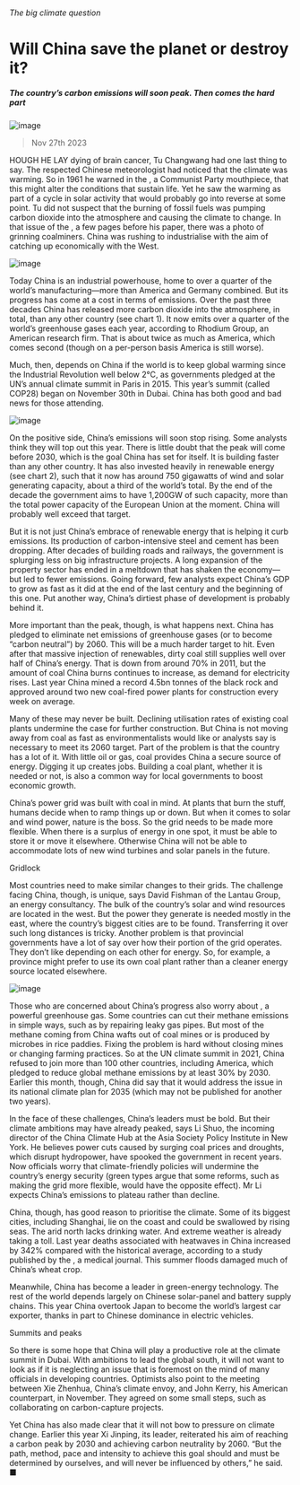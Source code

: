 ###### The big climate question
# Will China save the planet or destroy it? 
##### The country’s carbon emissions will soon peak. Then comes the hard part 
![image](images/20231202_CNP504.jpg) 
> Nov 27th 2023 
HOUGH HE LAY dying of brain cancer, Tu Changwang had one last thing to say. The respected Chinese meteorologist had noticed that the climate was warming. So in 1961 he warned in the , a Communist Party mouthpiece, that this might alter the conditions that sustain life. Yet he saw the warming as part of a cycle in solar activity that would probably go into reverse at some point. Tu did not suspect that the burning of fossil fuels was pumping carbon dioxide into the atmosphere and causing the climate to change. In that issue of the , a few pages before his paper, there was a photo of grinning coalminers. China was rushing to industrialise with the aim of catching up economically with the West.
![image](images/20231202_CNC542.png) 

Today China is an industrial powerhouse, home to over a quarter of the world’s manufacturing—more than America and Germany combined. But its progress has come at a cost in terms of emissions. Over the past three decades China has released more carbon dioxide into the atmosphere, in total, than any other country (see chart 1). It now emits over a quarter of the world’s greenhouse gases each year, according to Rhodium Group, an American research firm. That is about twice as much as America, which comes second (though on a per-person basis America is still worse).
Much, then, depends on China if the world is to keep global warming since the Industrial Revolution well below 2°C, as governments pledged at the UN’s annual climate summit in Paris in 2015. This year’s summit (called COP28) began on November 30th in Dubai. China has both good and bad news for those attending.
![image](images/20231202_CNC543.png) 

On the positive side, China’s emissions will soon stop rising. Some analysts think they will top out this year. There is little doubt that the peak will come before 2030, which is the goal China has set for itself. It is building  faster than any other country. It has also invested heavily in renewable energy (see chart 2), such that it now has around 750 gigawatts of wind and solar generating capacity, about a third of the world’s total. By the end of the decade the government aims to have 1,200GW of such capacity, more than the total power capacity of the European Union at the moment. China will probably well exceed that target.
But it is not just China’s embrace of renewable energy that is helping it curb emissions. Its production of carbon-intensive steel and cement has been dropping. After decades of building roads and railways, the government is splurging less on big infrastructure projects. A long expansion of the property sector has ended in a meltdown that has shaken the economy—but led to fewer emissions. Going forward, few analysts expect China’s GDP to grow as fast as it did at the end of the last century and the beginning of this one. Put another way, China’s dirtiest phase of development is probably behind it.
More important than the peak, though, is what happens next. China has pledged to eliminate net emissions of greenhouse gases (or to become “carbon neutral”) by 2060. This will be a much harder target to hit. Even after that massive injection of renewables, dirty coal still supplies well over half of China’s energy. That is down from around 70% in 2011, but the amount of coal China burns continues to increase, as demand for electricity rises. Last year China mined a record 4.5bn tonnes of the black rock and approved around two new coal-fired power plants for construction every week on average.
Many of these may never be built. Declining utilisation rates of existing coal plants undermine the case for further construction. But China is not moving away from coal as fast as environmentalists would like or analysts say is necessary to meet its 2060 target. Part of the problem is that the country has a lot of it. With little oil or gas, coal provides China a secure source of energy. Digging it up creates jobs. Building a coal plant, whether it is needed or not, is also a common way for local governments to boost economic growth.
China’s power grid was built with coal in mind. At plants that burn the stuff, humans decide when to ramp things up or down. But when it comes to solar and wind power, nature is the boss. So the grid needs to be made more flexible. When there is a surplus of energy in one spot, it must be able to store it or move it elsewhere. Otherwise China will not be able to accommodate lots of new wind turbines and solar panels in the future.
Gridlock
Most countries need to make similar changes to their grids. The challenge facing China, though, is unique, says David Fishman of the Lantau Group, an energy consultancy. The bulk of the country’s solar and wind resources are located in the west. But the power they generate is needed mostly in the east, where the country’s biggest cities are to be found. Transferring it over such long distances is tricky. Another problem is that provincial governments have a lot of say over how their portion of the grid operates. They don’t like depending on each other for energy. So, for example, a province might prefer to use its own coal plant rather than a cleaner energy source located elsewhere.
![image](images/20231202_CNP503.jpg) 

Those who are concerned about China’s progress also worry about , a powerful greenhouse gas. Some countries can cut their methane emissions in simple ways, such as by repairing leaky gas pipes. But most of the methane coming from China wafts out of coal mines or is produced by microbes in rice paddies. Fixing the problem is hard without closing mines or changing farming practices. So at the UN climate summit in 2021, China refused to join more than 100 other countries, including America, which pledged to reduce global methane emissions by at least 30% by 2030. Earlier this month, though, China did say that it would address the issue in its national climate plan for 2035 (which may not be published for another two years). 
In the face of these challenges, China’s leaders must be bold. But their climate ambitions may have already peaked, says Li Shuo, the incoming director of the China Climate Hub at the Asia Society Policy Institute in New York. He believes power cuts caused by surging coal prices and droughts, which disrupt hydropower, have spooked the government in recent years. Now officials worry that climate-friendly policies will undermine the country’s energy security (green types argue that some reforms, such as making the grid more flexible, would have the opposite effect). Mr Li expects China’s emissions to plateau rather than decline. 
China, though, has good reason to prioritise the climate. Some of its biggest cities, including Shanghai, lie on the coast and could be swallowed by rising seas. The arid north lacks drinking water. And extreme weather is already taking a toll. Last year deaths associated with heatwaves in China increased by 342% compared with the historical average, according to a study published by the , a medical journal. This summer floods damaged much of China’s wheat crop.
Meanwhile, China has become a leader in green-energy technology. The rest of the world depends largely on Chinese solar-panel and battery supply chains. This year China overtook Japan to become the world’s largest car exporter, thanks in part to Chinese dominance in electric vehicles.
Summits and peaks
So there is some hope that China will play a productive role at the climate summit in Dubai. With ambitions to lead the global south, it will not want to look as if it is neglecting an issue that is foremost on the mind of many officials in developing countries. Optimists also point to the meeting between Xie Zhenhua, China’s climate envoy, and John Kerry, his American counterpart, in November. They agreed on some small steps, such as collaborating on carbon-capture projects. 
Yet China has also made clear that it will not bow to pressure on climate change. Earlier this year Xi Jinping, its leader, reiterated his aim of reaching a carbon peak by 2030 and achieving carbon neutrality by 2060. “But the path, method, pace and intensity to achieve this goal should and must be determined by ourselves, and will never be influenced by others,” he said. ■

